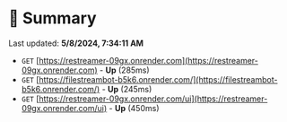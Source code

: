 # 📖 Summary
Last updated: **5/8/2024, 7:34:11 AM**

- `GET` [https://restreamer-09gx.onrender.com](https://restreamer-09gx.onrender.com) - **Up** (285ms)
- `GET` [https://filestreambot-b5k6.onrender.com/](https://filestreambot-b5k6.onrender.com/) - **Up** (245ms)
- `GET` [https://restreamer-09gx.onrender.com/ui](https://restreamer-09gx.onrender.com/ui) - **Up** (450ms)

